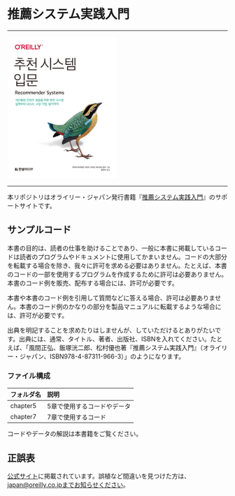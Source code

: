 # 推薦システム実践入門

---

<img src="cover.jpg" width="50%">

---

本リポジトリはオライリー・ジャパン発行書籍『[推薦システム実践入門](https://www.oreilly.co.jp/books/9784873119663/)』のサポートサイトです。


## サンプルコード

本書の目的は、読者の仕事を助けることであり、一般に本書に掲載しているコードは読者のプログラムやドキュメントに使用してかまいません。コードの大部分を転載する場合を除き、我々に許可を求める必要はありません。たとえば、本書のコードの一部を使用するプログラムを作成するために許可は必要ありません。本書のコード例を販売、配布する場合には、許可が必要です。

本書や本書のコード例を引用して質問などに答える場合、許可は必要ありません。本書のコード例のかなりの部分を製品マニュアルに転載するような場合には、許可が必要です。

出典を明記することを求めたりはしませんが、していただけるとありがたいです。出典には、通常、タイトル、著者、出版社、ISBNを入れてください。たとえば、「風間正弘、飯塚洸二郎、松村優也著『推薦システム実践入門』（オライリー・ジャパン、ISBN978-4-87311-966-3）」のようになります。

### ファイル構成

|フォルダ名 |説明                             |
|:--        |:--                            |
|chapter5   |5章で使用するコードやデータ        |
|chapter7   |7章で使用するコード               |

コードやデータの解説は本書籍をご覧ください。

## 正誤表

[公式サイト](https://www.oreilly.co.jp/books/9784873119663/)に掲載されています。誤植など間違いを見つけた方は、japan@oreilly.co.jpまでお知らせください。
